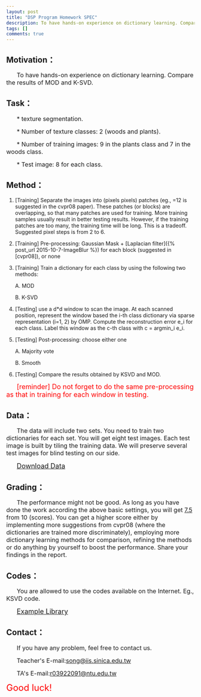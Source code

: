 ```yaml
---
layout: post
title: "DSP Program Homework SPEC"
description: To have hands-on experience on dictionary learning. Compare the results of MOD and K-SVD.
tags: []
comments: true
---
```


## Motivation：

　　<font size="3">To have hands-on experience on dictionary learning. Compare the results of MOD and K-SVD.</font>

## Task：

　　<font size="3">* texture segmentation.</font>

　　<font size="3">* Number of texture classes: 2 (woods and plants).</font>

　　<font size="3">* Number of training images: 9 in the plants class and 7 in the woods class.</font>

　　<font size="3">* Test image: 8 for each class.</font>

## Method：

1.	[Training] Separate the images into  (pixels  pixels) patches (eg., =12 is suggested in the cvpr08 paper). These patches (or blocks) are overlapping, so that many patches are used for training. More training samples usually result in better testing results. However, if the training patches are too many, the training time will be long. This is a tradeoff. Suggested pixel steps is from 2 to 6.

2.	[Training] Pre-processing: Gaussian Mask + [Laplacian filter]({% post_url 2015-10-7-ImageBlur %}) for each block (suggested in [cvpr08]), or none

3.	[Training] Train a dictionary for each class by using the following two methods:

	A.	MOD

	B.	K-SVD

4.	 [Testing] use a d*d window to scan the image. At each scanned position, represent the window based the i-th class dictionary via sparse representation (i=1, 2) by OMP. Compute the reconstruction error e_i for each class. Label this window as the c-th class with c = argmin_i e_i.

5.	[Testing] Post-processing: choose either one

	A.	Majority vote

	B.	Smooth

6.	[Testing] Compare the results obtained by KSVD and MOD.


　　<font color="#FF0000" size="4">[reminder] Do not forget to do the same pre-processing as that in training for each window in testing.</font>

## Data：

　　<font size="3">The data will include two sets. You need to train two dictionaries for each set. You will get eight test images. Each test image is built by tiling the training data. We will preserve several test images for blind testing on our side.</font>

　　<font size="4"><a href="http://www.cmlab.csie.ntu.edu.tw/~npes87184/dsp_homework.zip">Download Data</a></font>

## Grading：

　　<font size="3">The performance might not be good. As long as you have done the work according the above basic settings, you will get <u>7.5</u> from 10 (scores). You can get a higher score either by implementing more suggestions from cvpr08 (where the dictionaries are trained more discriminately), employing more dictionary learning methods for comparison, refining the methods or do anything by yourself to boost the performance. Share your findings in the report.</font>

## Codes：

　　<font size="3">You are allowed to use the codes available on the Internet. Eg., KSVD code.</font>

　　<font size="4"><a href="http://www.cs.technion.ac.il/~elad/Various/KSVD_Matlab_ToolBox.zip">Example Library</a></font>

## Contact：

　　<font size="3">If you have any problem, feel free to contact us.</font>

　　<font size="3">Teacher's E-mail:<a href="mailto:song@iis.sinica.edu.tw">song@iis.sinica.edu.tw</a></font>

　　<font size="3">TA's E-mail:<a href="mailto:r03922091@ntu.edu.tw">r03922091@ntu.edu.tw</a></font>

<font color="#FF0000" size="5">Good luck!</font>
